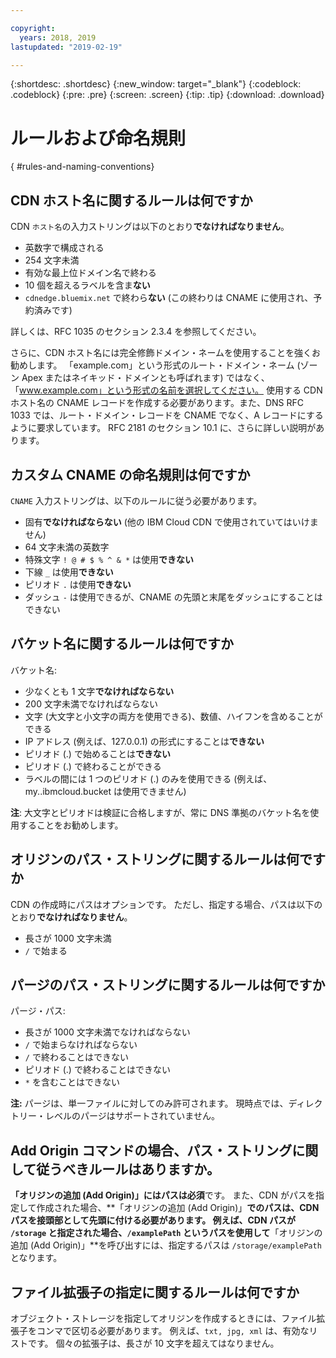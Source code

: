 ```yaml
---

copyright:
  years: 2018, 2019
lastupdated: "2019-02-19"

---
```


{:shortdesc: .shortdesc}
{:new_window: target="_blank"}
{:codeblock: .codeblock}
{:pre: .pre}
{:screen: .screen}
{:tip: .tip}
{:download: .download}

# ルールおよび命名規則
{ #rules-and-naming-conventions}

## CDN ホスト名に関するルールは何ですか
CDN `ホスト名`の入力ストリングは以下のとおり**でなければなりません**。
  * 英数字で構成される
  * 254 文字未満
  * 有効な最上位ドメイン名で終わる
  * 10 個を超えるラベルを含ま**ない**
  * `cdnedge.bluemix.net` で終わら**ない** (この終わりは CNAME に使用され、予約済みです)

詳しくは、RFC 1035 のセクション 2.3.4 を参照してください。 

さらに、CDN ホスト名には完全修飾ドメイン・ネームを使用することを強くお勧めします。 「example.com」という形式のルート・ドメイン・ネーム (ゾーン Apex またはネイキッド・ドメインとも呼ばれます) ではなく、「www.example.com」という形式の名前を選択してください。 使用する CDN ホスト名の CNAME レコードを作成する必要があります。また、DNS RFC 1033 では、ルート・ドメイン・レコードを CNAME でなく、A レコードにするように要求しています。 RFC 2181 のセクション 10.1 に、さらに詳しい説明があります。

## カスタム CNAME の命名規則は何ですか
`CNAME` 入力ストリングは、以下のルールに従う必要があります。
  * 固有**でなければならない** (他の IBM Cloud CDN で使用されていてはいけません)
  * 64 文字未満の英数字
  * 特殊文字 `! @ # $ % ^ & *` は使用**できない**
  * 下線 `_` は使用**できない**
  * ピリオド `.` は使用**できない**
  * ダッシュ `-` は使用できるが、CNAME の先頭と末尾をダッシュにすることはできない

## バケット名に関するルールは何ですか
バケット名:
  * 少なくとも 1 文字**でなければならない**
  * 200 文字未満でなければならない
  * 文字 (大文字と小文字の両方を使用できる)、数値、ハイフンを含めることができる
  * IP アドレス (例えば、127.0.0.1) の形式にすることは**できない**
  * ピリオド (.) で始めることは**できない**
  * ピリオド (.) で終わることができる
  * ラベルの間には 1 つのピリオド (.) のみを使用できる (例えば、my..ibmcloud.bucket は使用できません)

**注**: 大文字とピリオドは検証に合格しますが、常に DNS 準拠のバケット名を使用することをお勧めします。

## オリジンのパス・ストリングに関するルールは何ですか
CDN の作成時にパスはオプションです。 ただし、指定する場合、パスは以下のとおり**でなければなりません**。
  * 長さが 1000 文字未満
  * `/` で始まる

## パージのパス・ストリングに関するルールは何ですか
パージ・パス:
  * 長さが 1000 文字未満でなければならない
  * `/` で始まらなければならない
  * `/` で終わることはできない
  * ピリオド (.) で終わることはできない
  * `*` を含むことはできない

**注:** パージは、単一ファイルに対してのみ許可されます。 現時点では、ディレクトリー・レベルのパージはサポートされていません。

## **Add Origin** コマンドの場合、パス・ストリングに関して従うべきルールはありますか。
**「オリジンの追加 (Add Origin)」**にはパスは**必須**です。 また、CDN がパスを指定して作成された場合、**「オリジンの追加 (Add Origin)」**でのパスは、CDN パスを接頭部として先頭に付ける必要があります。 例えば、CDN パスが `/storage` と指定された場合、`/examplePath` というパスを使用して**「オリジンの追加 (Add Origin)」**を呼び出すには、指定するパスは `/storage/examplePath` となります。

## ファイル拡張子の指定に関するルールは何ですか
オブジェクト・ストレージを指定してオリジンを作成するときには、ファイル拡張子をコンマで区切る必要があります。 例えば、`txt, jpg, xml` は、有効なリストです。 個々の拡張子は、長さが 10 文字を超えてはなりません。
